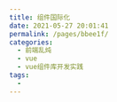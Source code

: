 ```yaml
---
title: 组件国际化
date: 2021-05-27 20:01:41
permalink: /pages/bbee1f/
categories:
  - 前端乱炖
  - vue
  - vue组件库开发实践
tags:
  - 
---
```

